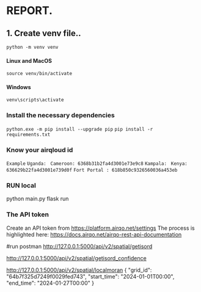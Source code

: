 # REPORT.

## 1. Create venv file..

`python -m venv venv`

#### Linux and MacOS

`source venv/bin/activate`

#### Windows

`venv\scripts\activate`

### Install the necessary dependencies

`python.exe -m pip install --upgrade pip`
`pip install -r requirements.txt`

### Know your airqloud id

`Example`
`Uganda: `
`Cameroon: 6368b31b2fa4d3001e73e9c8`
`Kampala: `
`Kenya: 636629b22fa4d3001e739d0f`
`Fort Portal : 618b850c9326560036a453eb`

### RUN local

python main.py
flask run

### The API token

Create an API token from https://platform.airqo.net/settings
The process is highlighted here: https://docs.airqo.net/airqo-rest-api-documentation

#run postman
http://127.0.0.1:5000/api/v2/spatial/getisord

http://127.0.0.1:5000/api/v2/spatial/getisord_confidence

http://127.0.0.1:5000/api/v2/spatial/localmoran
{
"grid_id": "64b7f325d7249f0029fed743",
"start_time": "2024-01-01T00:00",
"end_time": "2024-01-27T00:00"
}
